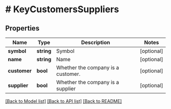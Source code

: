 # # KeyCustomersSuppliers

## Properties

Name | Type | Description | Notes
------------ | ------------- | ------------- | -------------
**symbol** | **string** | Symbol | [optional]
**name** | **string** | Name | [optional]
**customer** | **bool** | Whether the company is a customer. | [optional]
**supplier** | **bool** | Whether the company is a supplier | [optional]

[[Back to Model list]](../../README.md#models) [[Back to API list]](../../README.md#endpoints) [[Back to README]](../../README.md)
